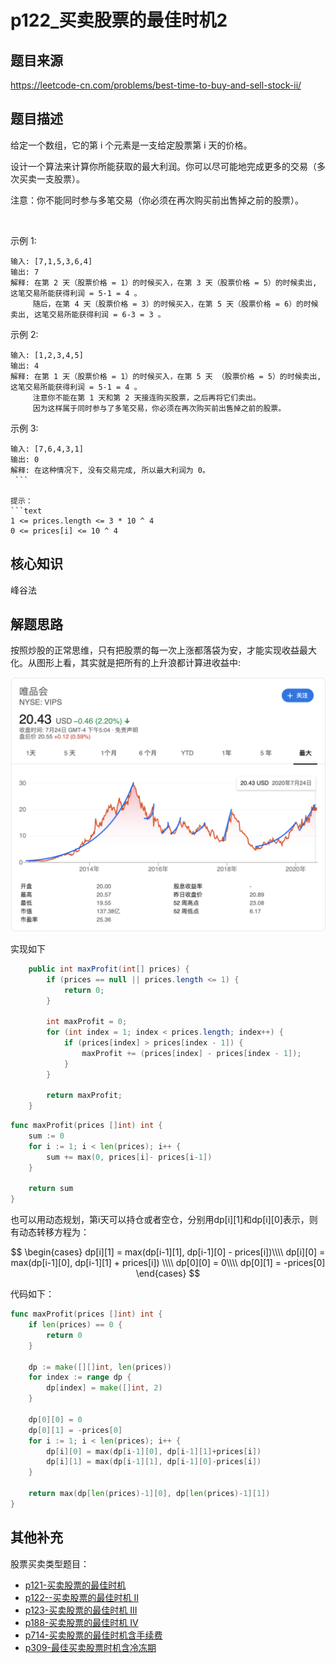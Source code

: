 # p122_买卖股票的最佳时机2
## 题目来源
https://leetcode-cn.com/problems/best-time-to-buy-and-sell-stock-ii/
## 题目描述

给定一个数组，它的第 i 个元素是一支给定股票第 i 天的价格。

设计一个算法来计算你所能获取的最大利润。你可以尽可能地完成更多的交易（多次买卖一支股票）。

注意：你不能同时参与多笔交易（你必须在再次购买前出售掉之前的股票）。

 

示例 1:
```text
输入: [7,1,5,3,6,4]
输出: 7
解释: 在第 2 天（股票价格 = 1）的时候买入，在第 3 天（股票价格 = 5）的时候卖出, 这笔交易所能获得利润 = 5-1 = 4 。
     随后，在第 4 天（股票价格 = 3）的时候买入，在第 5 天（股票价格 = 6）的时候卖出, 这笔交易所能获得利润 = 6-3 = 3 。
```

示例 2:
```text
输入: [1,2,3,4,5]
输出: 4
解释: 在第 1 天（股票价格 = 1）的时候买入，在第 5 天 （股票价格 = 5）的时候卖出, 这笔交易所能获得利润 = 5-1 = 4 。
     注意你不能在第 1 天和第 2 天接连购买股票，之后再将它们卖出。
     因为这样属于同时参与了多笔交易，你必须在再次购买前出售掉之前的股票。
```

示例 3:
```text
输入: [7,6,4,3,1]
输出: 0
解释: 在这种情况下, 没有交易完成, 所以最大利润为 0。
 ```

提示：
```text
1 <= prices.length <= 3 * 10 ^ 4
0 <= prices[i] <= 10 ^ 4
```


## 核心知识
峰谷法
## 解题思路
按照炒股的正常思维，只有把股票的每一次上涨都落袋为安，才能实现收益最大化。从图形上看，其实就是把所有的上升浪都计算进收益中:

![股票上升浪](../asset/vips股价波动图.png)


实现如下
```java
    public int maxProfit(int[] prices) {
        if (prices == null || prices.length <= 1) {
            return 0;
        }

        int maxProfit = 0;
        for (int index = 1; index < prices.length; index++) {
            if (prices[index] > prices[index - 1]) {
                maxProfit += (prices[index] - prices[index - 1]);
            }
        }

        return maxProfit;
    }

```

```go
func maxProfit(prices []int) int {
    sum := 0
    for i := 1; i < len(prices); i++ {
        sum += max(0, prices[i]- prices[i-1])
    }

    return sum
}
```

也可以用动态规划，第i天可以持仓或者空仓，分别用dp[i][1]和dp[i][0]表示，则有动态转移方程为：

$$
\begin{cases}
dp[i][1] = max(dp[i-1][1], dp[i-1][0] - prices[i])\\\\
dp[i][0] = max(dp[i-1][0], dp[i-1][1] + prices[i]) \\\\
dp[0][0] = 0\\\\
dp[0][1] = -prices[0]
\end{cases}
$$

代码如下：
```go
func maxProfit(prices []int) int {
    if len(prices) == 0 {
        return 0
    }

    dp := make([][]int, len(prices))
    for index := range dp {
        dp[index] = make([]int, 2)
    }

    dp[0][0] = 0
    dp[0][1] = -prices[0]
    for i := 1; i < len(prices); i++ {
        dp[i][0] = max(dp[i-1][0], dp[i-1][1]+prices[i])
        dp[i][1] = max(dp[i-1][1], dp[i-1][0]-prices[i])
    }

    return max(dp[len(prices)-1][0], dp[len(prices)-1][1])
}


```
## 其他补充
股票买卖类型题目：
- [p121-买卖股票的最佳时机](../problem/p121_买卖股票的最佳时机.md)
- [p122--买卖股票的最佳时机 II](../problem/p122_买卖股票的最佳时机2.md)
- [p123-买卖股票的最佳时机 III](../problem/p123_买卖股票的最佳时机3.md)
- [p188-买卖股票的最佳时机 IV](../problem/p188_买卖股票的最佳时机4.md)
- [p714-买卖股票的最佳时机含手续费](../problem/p714_买卖股票的最佳时机含手续费.md)
- [p309-最佳买卖股票时机含冷冻期](../problem/p309_最佳买卖股票时机含冷冻期.md)